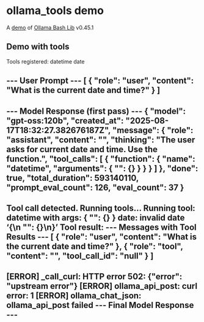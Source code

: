 # ollama_tools demo

A [demo](../README.md#demos) of [Ollama Bash Lib](https://github.com/attogram/ollama-bash-lib) v0.45.1
## Demo with tools

Tools registered:
datetime	date

--- User Prompt ---
[
  {
    "role": "user",
    "content": "What is the current date and time?"
  }
]
-------------------
--- Model Response (first pass) ---
{
  "model": "gpt-oss:120b",
  "created_at": "2025-08-17T18:32:27.382676187Z",
  "message": {
    "role": "assistant",
    "content": "",
    "thinking": "The user asks for current date and time. Use the function.",
    "tool_calls": [
      {
        "function": {
          "name": "datetime",
          "arguments": {
            "": {}
          }
        }
      }
    ]
  },
  "done": true,
  "total_duration": 593140110,
  "prompt_eval_count": 126,
  "eval_count": 37
}
-----------------------------------
Tool call detected. Running tools...
Running tool: datetime with args: {
  "": {}
}
date: invalid date ‘{\n  "": {}\n}’
Tool result: 
--- Messages with Tool Results ---
[
  {
    "role": "user",
    "content": "What is the current date and time?"
  },
  {
    "role": "tool",
    "content": "",
    "tool_call_id": "null"
  }
]
----------------------------------
[ERROR] _call_curl: HTTP error 502: {"error": "upstream error"}
[ERROR] ollama_api_post: curl error: 1
[ERROR] ollama_chat_json: ollama_api_post failed
--- Final Model Response ---
----------------------------

